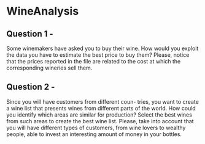 # WineAnalysis

## Question 1 - 
Some winemakers have asked you to buy their wine. How would you exploit the data you have to estimate the best price to buy them?
Please, notice that the prices reported in the file are related to the cost at which the corresponding wineries sell them.

## Question 2 - 
Since you will have customers from different coun- tries, you want to create a wine list that presents wines from different parts of the world. How could you identify which areas are similar for production? Select the best wines from such areas to create the best wine list.
Please, take into account that you will have different types of customers, from wine lovers to wealthy people, able to invest an interesting amount of money in your bottles.
